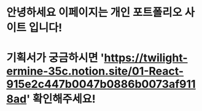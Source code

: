 # 안녕하세요 이페이지는 개인 포트폴리오 사이트 입니다! 

# 기획서가 궁금하시면 'https://twilight-ermine-35c.notion.site/01-React-915e2c447b0047b0886b0073af9118ad' 확인해주세요! 

